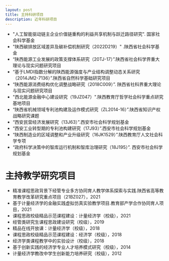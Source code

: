 ```yaml
---
layout: post
title: 主持科研项目
description: 近年科研项目
---
```

* "人工智能驱动链主企业价值链重构的利益共享机制与跃迁路径研究". 国家社会科学基金
* "陕西碳排放区域差异及碳补偿机制研究（2022D219）" .陕西省社会科学基金
* “陕西能源工业发展的政策支撑体系研究（20TJ-17）”.陕西省社会科学界重大理论与现实问题研究项目
* “基于LMDI指数分解的陕西能源强度与产业结构调整动态关系研究（2014JM2-7136）”.陕西省自然科学基础研究项目
* “陕西能源消费结构优化调整战略研究（2018C009）”. 陕西省社科界重大理论与现实问题研究项目
* "西北能源金融中心建设研究（19JZ047）".陕西教育厅哲学社会科学重点研究基地项目
* “陕西省机械领域专利池构建及运作模式研究（ZL2014-16）”.陕西省知识产权战略研究课题
* “西安民营经济发展研究（13J63）”.西安市社会科学规划基金
* “西安工业转型期的专利池构建研究（17J93）”.西安市社会科学规划基金
* “陕西制造业的区域调整和产业升级研究（16JK1529）”.陕西教育厅人文社会科学专项
* “政府科学决策中的智库运行机制和智库治理研究（18J195）”. 西安市社会科学规划基金

# 主持教学研究项目
* 精准课程思政背景下经管专业多方协同育人教学体系探索与实践.陕西省高等教育教学改革研究重点项目（21BZ027），2021
* 基于计量经济学的金融实践虚拟仿真实验教学项目.教育部产学合作协同育人项目，2021
* 课程思政校级精品示范课程建设：计量经济学（校级），2021
* 经管类研究生课程思政建设研究（校级），2019
* 精品在线开放课：计量经济学（校级），2018
* 课程思政校级精品示范课程建设：经济学（校级），2018
* 经济学类课程教学中的实验设计（校级），2018
* 基于创新实践的经济学专业人才培养模式研究（校级），2014
* 计量经济学教改中学生创新能力培养研究（校级），2012

